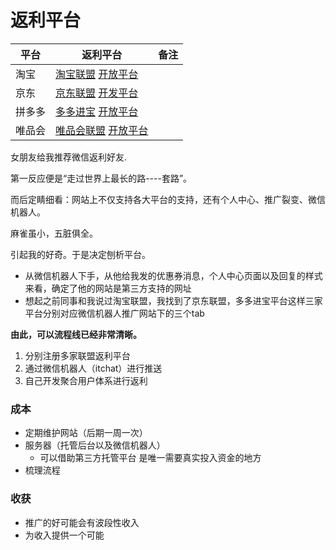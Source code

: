 # 返利平台

| 平台   | 返利平台                                                     | 备注 |
| ------ | ------------------------------------------------------------ | ---- |
| 淘宝   | [淘宝联盟](https://pub.alimama.com/) [开放平台](https://open.taobao.com/) |      |
| 京东   | [京东联盟](https://union.jd.com/) [开发平台](https://jos-console.jd.com/) |      |
| 拼多多 | [多多进宝](https://jinbao.pinduoduo.com/) [开放平台](https://open.pinduoduo.com/) |      |
| 唯品会 | [唯品会联盟](https://union.vip.com/)  [开放平台](https://vop.vip.com/) |      |





女朋友给我推荐微信返利好友.

第一反应便是“走过世界上最长的路----套路”。

而后定睛细看：网站上不仅支持各大平台的支持，还有个人中心、推广裂变、微信机器人。

麻雀虽小，五脏俱全。

引起我的好奇。于是决定刨析平台。



- 从微信机器人下手，从他给我发的优惠券消息，个人中心页面以及回复的样式来看，确定了他的网站是第三方支持的网址
- 想起之前同事和我说过淘宝联盟，我找到了京东联盟，多多进宝平台这样三家平台分别对应微信机器人推广网站下的三个tab



**由此，可以流程线已经非常清晰。**

1. 分别注册多家联盟返利平台
2. 通过微信机器人（itchat）进行推送
3. 自己开发聚合用户体系进行返利



###  成本

- 定期维护网站（后期一周一次）
- 服务器（托管后台以及微信机器人）
  - 可以借助第三方托管平台  是唯一需要真实投入资金的地方
- 梳理流程



### 收获

- 推广的好可能会有波段性收入
- 为收入提供一个可能





